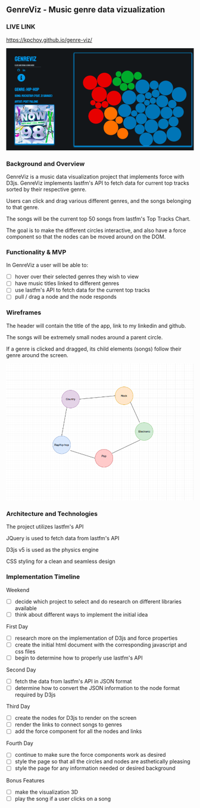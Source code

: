 ## GenreViz - Music genre data vizualization 

### LIVE LINK

https://kpchoy.github.io/genre-viz/

![current-state](current-state.png)

### Background and Overview

GenreViz is a music data visualization project that implements force with D3js. GenreViz implements lastfm's API to fetch data for current top tracks sorted by their respective genre.

Users can click and drag various different genres, and the songs belonging to that genre. 

The songs will be the current top 50 songs from lastfm's Top Tracks Chart. 

The goal is to make the different circles interactive, and also have a force component so that the nodes can be moved around on the DOM.

### Functionality & MVP  

In GenreViz a user will be able to:

- [ ] hover over their selected genres they wish to view
- [ ] have music titles linked to different genres
- [ ] use lastfm's API to fetch data for the current top tracks
- [ ] pull / drag a node and the node responds 

### Wireframes 

The header will contain the title of the app, link to my linkedin and github. 

The songs will be extremely small nodes around a parent circle. 

If a genre is clicked and dragged, its child elements (songs) follow their genre around the screen.  

![wireframe](genre-wiz-wireframe1.png)

### Architecture and Technologies

The project utilizes lastfm's API

JQuery is used to fetch data from lastfm's API

D3js v5 is used as the physics engine

CSS styling for a clean and seamless design 

### Implementation Timeline

Weekend 
- [ ] decide which project to select and do research on different libraries available 
- [ ] think about different ways to implement the initial idea

First Day 
- [ ] research more on the implementation of D3js and force properties
- [ ] create the initial html document with the corresponding javascript and css files 
- [ ] begin to determine how to properly use lastfm's API

Second Day 
- [ ] fetch the data from lastfm's API in JSON format
- [ ] determine how to convert the JSON information to the node format required by D3js

Third Day 
- [ ] create the nodes for D3js to render on the screen
- [ ] render the links to connect songs to genres
- [ ] add the force component for all the nodes and links

Fourth Day
- [ ] continue to make sure the force components work as desired
- [ ] style the page so that all the circles and nodes are asthetically pleasing 
- [ ] style the page for any information needed or desired background 

Bonus Features 

- [ ] make the visualization 3D 
- [ ] play the song if a user clicks on a song 
